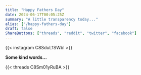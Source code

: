 ```yaml
---
title: "Happy Fathers Day"
date: 2024-06-17T00:05:25Z
summary: "A little transparency today..."
alias: ["/happy-fathers-day"]
draft: false
ShareButtons: ["threads", "reddit", "twitter", "facebook"]
---
```


{{< instagram C8SduL1SWbl >}}

**Some kind words...**

{{< threads C8Sm01yRuBA >}}